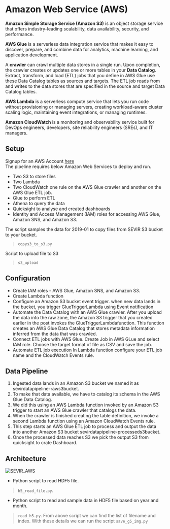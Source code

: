 # Amazon Web Service (AWS)

**Amazon Simple Storage Service (Amazon S3)** is an object storage service that offers industry-leading scalability, data availability, security, and performance.

**AWS Glue** is a serverless data integration service that makes it easy to discover, prepare, and combine data for analytics, machine learning, and application development.   


A **crawler** can crawl multiple data stores in a single run. Upon completion, the crawler creates or updates one or more tables in your **Data Catalog**. Extract, transform, and load (ETL) jobs that you define in AWS Glue use these Data Catalog tables as sources and targets. The ETL job reads from and writes to the data stores that are specified in the source and target Data Catalog tables.  


**AWS Lambda** is a serverless compute service that lets you run code without provisioning or managing servers, creating workload-aware cluster scaling logic, maintaining event integrations, or managing runtimes.

**Amazon CloudWatch** is a monitoring and observability service built for DevOps engineers, developers, site reliability engineers (SREs), and IT managers.

## Setup 
Signup for an AWS Account [here](https://console.aws.amazon.com/console/home?region=us-east-1#)  
The pipeline requires below Amazon Web Services to deploy and run.

- Two S3 to store files
- Two Lambda 
- Two CloudWatch one rule on the AWS Glue crawler and another on the AWS Glue ETL job.
- Glue to perform ETL
- Athena to query the data
- Quicksight to analyse and created dashboards
- Identity and Access Management (IAM) roles for accessing AWS Glue, Amazon SNS, and Amazon S3.

The script samples the data for 2019-01 to copy files from SEVIR S3 bucket to your bucket.
> ```copys3_to_s3.py``` 

Script to upload file to S3
> ```s3_upload```

## Configuration
* Create IAM roles - AWS Glue, Amazon SNS,  and Amazon S3.
* Create Lambda function 
* Configure an Amazon S3 bucket event trigger. 
    when new data lands in the bucket, you trigger GlueTriggerLambda using Event notification
* Automate the Data Catalog with an AWS Glue crawler. 
  After you upload the data into the raw zone, the Amazon S3 trigger that you created earlier in the post invokes the GlueTriggerLambdafunction. This function creates an AWS Glue Data Catalog that stores metadata information inferred from the data that was crawled.  
* Connect ETL jobs with AWS Glue. 
  Create Job in AWS GLue and select IAM role. Choose the target format of file as CSV and save the job.
* Automate ETL job execution
  In Lambda function configure your ETL job name and the CloudWatch Events rule. 

## Data Pipeline

1. Ingested data lands in an Amazon S3 bucket we named it as sevirdatapipeline-raws3bucket. 
2. To make that data available, we have to catalog its schema in the AWS Glue Data Catalog.  
3. We did this using an AWS Lambda function invoked by an Amazon S3 trigger to start an AWS Glue crawler that catalogs the data. 
4. When the crawler is finished creating the table definition, we invoke a second Lambda function using an Amazon CloudWatch Events rule. 
5. This step starts an AWS Glue ETL job to process and output the data into another Amazon S3 bucket sevirdatapipeline-processeds3bucket.  
6. Once the processed data reaches S3 we pick the output S3 from quicksight to crate Dashboard.

## Architecture
![SEVIR_AWS](https://user-images.githubusercontent.com/59776740/110042602-057f9f80-7d14-11eb-845c-2e020d9db1ed.png)



* Python script to read HDF5 file.
> ```h5_read_file.py```. 
* Python script to read and sample data in HDF5 file based on year and month. 
> ```read_h5.py```. 
From above script we can find the list of filename and index. With these details we can run the script
> ```save_g5_img.py```







